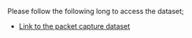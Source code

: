 Please follow the following long to access the dataset;

- [Link to the packet capture dataset](https://www2.ee.unsw.edu.au/~hhabibi/data/)
